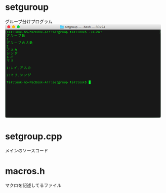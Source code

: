 # setguroup
グループ分けプログラム  
![img](img1.png "img")
# setgroup.cpp
メインのソースコード
# macros.h
マクロを記述してるファイル
